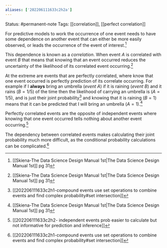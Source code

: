 ```yaml
---
aliases: ['202206111633c2h2a']
---
```

Status: #permanent-note 
Tags: [[correlation]], [[perfect correlation]]

For predictive models to work the occurrence of one event needs to have some dependence on another event that can either be more easily observed, or leads the occurrence of the event of interest.[^1] 

This dependence is known as a *correlation*. When event *A* is correlated with event *B* that means that knowing that an event occurred reduces the uncertainty of the likelihood of its correlated event occurring.[^1] 

At the extreme are events that are perfectly correlated, where know that one event occurred is perfectly prediction of its correlate occurring. For example if I **always** bring an umbrella (*event A*) if it is raining (*event B*) and it rains $(B=1/5)$ of the time then  the likelihood of carrying an umbrella is $(A= 1/5)$, and is just their joint probability[^3]  and knowing that it is raining $(B=1)$ means that it can be predicted that I will bring an umbrella $(A=1)$.[^1]

Perfectly correlated events are the opposite of independent events where knowing that one event occurred tells nothing about another event occurring.[^2] 

The dependency between correlated events makes calculating their joint probability much more difficult, as the conditional probability calculations can be complicated.[^3]

[^1]: [[Skiena-The Data Science  Design Manual 1st|The Data Science Design Manual 1st]] pg 31
[^2]: [[202206111633c2h2- independent events prob easier to calculate but  not informative for prediction and inference]]
[^3]: [[202206111633c2h1-compound events use set operations to combine events and find complex probability#set intersection]]